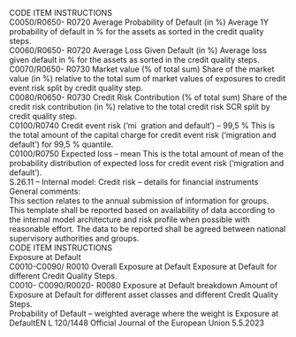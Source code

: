  
CODE  ITEM  INSTRUCTIONS  
C0050/R0650- 
R0720  Average Probability of 
Default (in %)  Average 1Y probability of default in % for the assets as sorted in the credit quality steps.  
C0060/R0650- 
R0720  Average Loss Given 
Default (in %)  Average loss given default in % for the assets as sorted in the credit quality steps.  
C0070/R0650- 
R0730  Market value (% of total 
sum)  Share of the market value (in %) relative to the total sum of market values of exposures 
to credit event risk split by credit quality step.  
C0080/R0650- 
R0730  Credit Risk Contribution 
(% of total sum)  Share of the credit risk contribution (in %) relative to the total credit risk SCR split by 
credit quality step.  
C0100/R0740  Credit event risk (‘mi ­
gration and default’) 
– 99,5 %  This is the total amount of the capital charge for credit event risk (‘migration and 
default’) for 99,5 % quantile.  
C0100/R0750  Expected loss – mean  This is the total amount of mean of the probability distribution of expected loss for 
credit event risk (‘migration and default’).  
S.26.11 – Internal model: Credit risk – details for financial instruments  
General comments:  
This section relates to the annual submission of information for groups.  
This template shall be reported based on availability of data according to the internal model architecture and risk profile 
when possible with reasonable effort. The data to be reported shall be agreed between national supervisory authorities 
and groups.  
CODE  ITEM  INSTRUCTIONS  
Exposure at Default  
C0010-C0090/ 
R0010  Overall Exposure at 
Default  Exposure at Default for different Credit Quality Steps.  
C0010- 
C0090/R0020- 
R0080  Exposure at Default 
breakdown  Amount of Exposure at Default for different asset classes and different Credit Quality 
Steps.  
Probability of Default – weighted average where the weight is Exposure at DefaultEN  L 120/1448 Official Journal of the European Union 5.5.2023